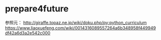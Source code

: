 # prepare4future

参照元：
http://giraffe.topaz.ne.jp/wiki/doku.php/py:python_curriculum
https://www.liaoxuefeng.com/wiki/0014316089557264a6b348958f449949df42a6d3a2e542c000
